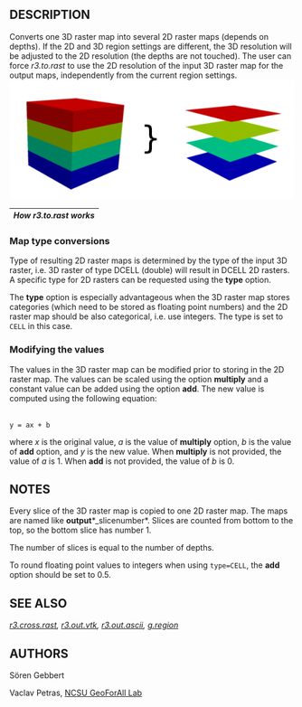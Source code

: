 
## DESCRIPTION

Converts one 3D raster map into several 2D raster maps (depends on depths).
If the 2D and 3D region settings are different, the 3D resolution will be
adjusted to the 2D resolution (the depths are not touched).
The user can force *r3.to.rast* to use the 2D resolution of the input
3D raster map for the output maps, independently from the current region settings.
![](r3.to.rast.png)

| *How r3.to.rast works* |
| --- |

### Map type conversions

Type of resulting 2D raster maps is determined by the type of the
input 3D raster, i.e. 3D raster of type DCELL (double) will result in
DCELL 2D rasters. A specific type for 2D rasters can be requested using
the **type** option.

The **type** option is especially advantageous when the 3D raster
map stores categories (which need to be stored as floating point numbers)
and the 2D raster map should be also categorical, i.e. use integers.
The type is set to `CELL` in this case.

### Modifying the values

The values in the 3D raster map can be modified prior to storing in
the 2D raster map. The values can be scaled using the option **multiply**
and a constant value can be added using the option **add**.
The new value is computed using the following equation:

```

y = ax + b

```

where *x* is the original value, *a* is the value of
**multiply** option, *b* is the value of **add** option,
and *y* is the new value. When **multiply** is not provided,
the value of *a* is 1. When **add** is not provided, the value
of *b* is 0.

## NOTES

Every slice of the 3D raster map is copied to one 2D raster map. The maps
are named like **output***\_slicenumber*. Slices are counted from bottom
to the top, so the bottom slice has number 1.

The number of slices is equal to the number of depths.

To round floating point values to integers when using `type=CELL`,
the **add** option should be set to 0.5.

## SEE ALSO

*[r3.cross.rast](r3.cross.rast.html),
[r3.out.vtk](r3.out.vtk.html),
[r3.out.ascii](r3.out.ascii.html),
[g.region](g.region.html)*

## AUTHORS

Sören Gebbert

Vaclav Petras, [NCSU GeoForAll Lab](https://geospatial.ncsu.edu/geoforall/)
